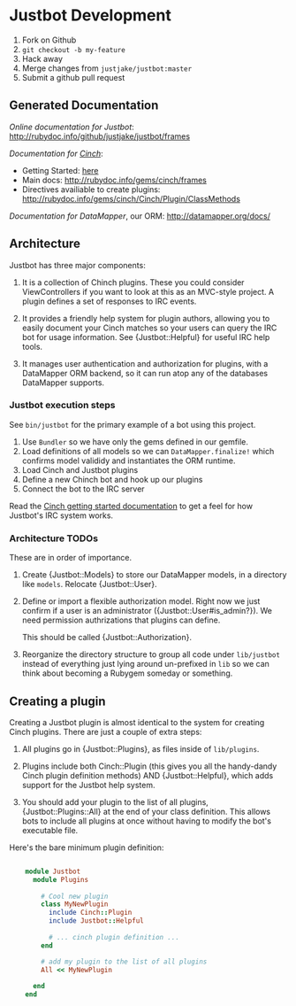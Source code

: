 # Justbot Development

1. Fork on Github
2. `git checkout -b my-feature`
3. Hack away
4. Merge changes from `justjake/justbot:master`
5. Submit a github pull request

## Generated Documentation

*Online documentation for Justbot*:
http://rubydoc.info/github/justjake/justbot/frames

*Documentation for [Cinch][c]*:

* Getting Started: [here][cgs]
* Main docs: http://rubydoc.info/gems/cinch/frames
* Directives availiable to create plugins:
  http://rubydoc.info/gems/cinch/Cinch/Plugin/ClassMethods

*Documentation for DataMapper*, our ORM: http://datamapper.org/docs/

[c]: https://github.com/cinchrb/cinch/
[cgs]: http://rubydoc.info/github/cinchrb/cinch/file/docs/getting_started.md

## Architecture

Justbot has three major components:

1. It is a collection of Chinch plugins. These you could consider
   ViewControllers if you want to look at this as an MVC-style project.
   A plugin defines a set of responses to IRC events.

2. It provides a friendly help system for plugin authors, allowing you
   to easily document your Cinch matches so your users can query the IRC
   bot for usage information. See {Justbot::Helpful} for useful IRC help
   tools.

3. It manages user authentication and authorization for plugins, with a
   DataMapper ORM backend, so it can run atop any of the databases
   DataMapper supports.

### Justbot execution steps

See `bin/justbot` for the primary example of a bot using this project.

1. Use `Bundler` so we have only the gems defined in our gemfile.
2. Load definitions of all models so we can `DataMapper.finalize!` which
   confirms model valididy and instantiates the ORM runtime.
3. Load Cinch and Justbot plugins
4. Define a new Chinch bot and hook up our plugins
5. Connect the bot to the IRC server

Read the [Cinch getting started documentation][cgs] to get a feel for how
Justbot's IRC system works.

### Architecture TODOs

These are in order of importance.

1. Create {Justbot::Models} to store our DataMapper models, in a
   directory like `models`. Relocate {Justbot::User}.

1. Define or import a flexible authorization model. Right now we just
   confirm if a user is an administrator ({Justbot::User#is_admin?}). We
   need permission authrizations that plugins can define.

   This should be called {Justbot::Authorization}.

1. Reorganize the directory structure to group all code under
   `lib/justbot` instead of everything just lying around un-prefixed in
   `lib` so we can think about becoming a Rubygem someday or something.

## Creating a plugin

Creating a Justbot plugin is almost identical to the system for creating
Cinch plugins. There are just a couple of extra steps:

1. All plugins go in {Justbot::Plugins}, as files inside of
   `lib/plugins`. 

2. Plugins include both Cinch::Plugin (this gives you all the
   handy-dandy Cinch plugin definition methods) AND {Justbot::Helpful},
   which adds support for the Justbot help system.

3. You should add your plugin to the list of all plugins,
   {Justbot::Plugins::All} at the end of your class definition.
   This allows bots to include all plugins at once without having to
   modify the bot's executable file.

Here's the bare minimum plugin definition:

```ruby

    module Justbot
      module Plugins
      
        # Cool new plugin
        class MyNewPlugin
          include Cinch::Plugin
          include Justbot::Helpful
                    
          # ... cinch plugin definition ...
        end

        # add my plugin to the list of all plugins
        All << MyNewPlugin
        
      end
    end

```

